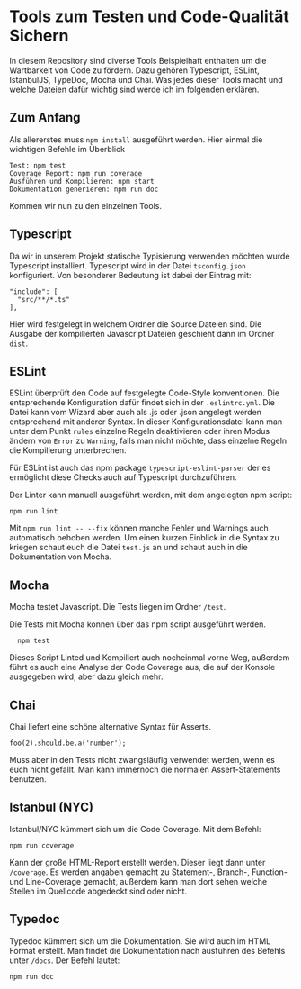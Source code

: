 # Tools zum Testen und Code-Qualität Sichern
In diesem Repository sind diverse Tools Beispielhaft enthalten um die Wartbarkeit von Code zu fördern. Dazu gehören Typescript, ESLint, IstanbulJS, TypeDoc, Mocha und Chai. Was jedes dieser Tools macht und welche Dateien dafür wichtig sind werde ich im folgenden erklären.

## Zum Anfang

Als allererstes muss `npm install` ausgeführt werden. 
Hier einmal die wichtigen Befehle im Überblick
```
Test: npm test
Coverage Report: npm run coverage
Ausführen und Kompilieren: npm start
Dokumentation generieren: npm run doc
```

Kommen wir nun zu den einzelnen Tools.

## Typescript

Da wir in unserem Projekt statische Typisierung verwenden möchten wurde Typescript installiert.
Typescript wird in der Datei `tsconfig.json` konfiguriert.
Von besonderer Bedeutung ist dabei der Eintrag mit:
```
"include": [
  "src/**/*.ts"
],
```
Hier wird festgelegt in welchem Ordner die Source Dateien sind. Die Ausgabe der kompilierten Javascript Dateien geschieht dann im Ordner `dist`.

## ESLint

ESLint überprüft den Code auf festgelegte Code-Style konventionen. Die entsprechende Konfiguration dafür findet sich in der `.eslintrc.yml`. Die Datei kann vom Wizard aber auch als .js oder .json angelegt werden entsprechend mit anderer Syntax. 
In dieser Konfigurationsdatei kann man unter dem Punkt `rules` einzelne Regeln deaktivieren oder ihren Modus ändern von `Error` zu `Warning`, falls man nicht möchte, dass einzelne Regeln die Kompilierung unterbrechen.

Für ESLint ist auch das npm package `typescript-eslint-parser` der es ermöglicht diese Checks auch auf Typescript durchzuführen.

Der Linter kann manuell ausgeführt werden, mit dem angelegten npm script:
```
npm run lint
```
Mit `npm run lint -- --fix` können manche Fehler und Warnings auch automatisch behoben werden. Um einen kurzen Einblick in die Syntax zu kriegen schaut euch die Datei `test.js` an und schaut auch in die Dokumentation von Mocha.

## Mocha

Mocha testet Javascript. Die Tests liegen im Ordner `/test`. 

Die Tests mit Mocha konnen über das npm script ausgeführt werden.
```
  npm test
```
Dieses Script Linted und Kompiliert auch nocheinmal vorne Weg, außerdem führt es auch eine Analyse der Code Coverage aus, die auf der Konsole ausgegeben wird, aber dazu gleich mehr.

## Chai

Chai liefert eine schöne alternative Syntax für Asserts.
```
foo(2).should.be.a('number');
```
Muss aber in den Tests nicht zwangsläufig verwendet werden, wenn es euch nicht gefällt. Man kann immernoch die normalen Assert-Statements benutzen.

## Istanbul (NYC)

Istanbul/NYC kümmert sich um die Code Coverage.
Mit dem Befehl:
```
npm run coverage
```
Kann der große HTML-Report erstellt werden. Dieser liegt dann unter `/coverage`. Es werden angaben gemacht zu Statement-, Branch-, Function- und Line-Coverage gemacht, außerdem kann man dort sehen welche Stellen im Quellcode abgedeckt sind oder nicht.

## Typedoc

Typedoc kümmert sich um die Dokumentation. Sie wird auch im HTML Format erstellt. Man findet die Dokumentation nach ausführen des Befehls unter `/docs`.
Der Befehl lautet:
```
npm run doc
```
